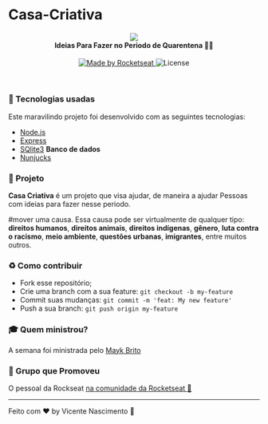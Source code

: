 # Casa-Criativa

<h4 align="center">
<img src="/public/assets/logo.png width="250px" /><br>
 <b>Ideias Para Fazer no Periodo de Quarentena</b> 🦸‍♂️
</h4>
<p align="center">
  <a href="https://rocketseat.com.br">
    <img alt="Made by Rocketseat" src="https://img.shields.io/badge/made%20by-Rocketseat-red">
  </a>
  <img alt="License" src="https://img.shields.io/badge/license-MIT-red">
</p>

<br>

### :rocket: Tecnologias usadas
Este maravilindo projeto foi desenvolvido com as seguintes tecnologias:
- [Node.js](https://nodejs.org/en/)
- [Express](https://expressjs.com/pt-br/)
- [SQlite3](https://www.sqlite.org/index.html) <b>Banco de dados </b>
- [Nunjucks](https://mozilla.github.io/nunjucks/)


### :muscle: Projeto

<b>Casa Criativa</b> é um projeto que visa ajudar, de maneira a ajudar Pessoas com ideias para fazer nesse periodo.

#mover uma causa. Essa causa pode ser virtualmente de qualquer tipo: <b>direitos humanos</b>, <b>direitos animais</b>, <b>direitos indígenas</b>, <b>gênero</b>, <b>luta contra o racismo</b>, <b>meio ambiente</b>, <b>questões urbanas</b>, <b>imigrantes</b>, entre muitos outros.

### :recycle: Como contribuir

- Fork esse repositório;
- Crie uma branch com a sua feature: `git checkout -b my-feature`
- Commit suas mudanças: `git commit -m 'feat: My new feature'`
- Push a sua branch: `git push origin my-feature`

### :mortar_board: Quem ministrou?

A semana foi ministrada pelo [Mayk Brito](https://gist.github.com/maykbrito)


### :muscle: Grupo que Promoveu

O pessoal da Rockseat  [na comunidade da Rocketseat :rocket:](https://discordapp.com/invite/gCRAFhc)

---

Feito com ❤️ by Vicente Nascimento :wave:
